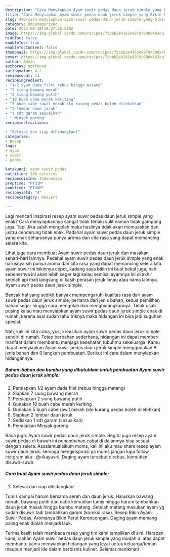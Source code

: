 ```yaml
---
description: "Cara Menyiapkan Ayam suwir pedas daun jeruk simple yang Bikin Ngiler, Buat Buka Puasa Lezat Sekali"
title: "Cara Menyiapkan Ayam suwir pedas daun jeruk simple yang Bikin Ngiler, Buat Buka Puasa Lezat Sekali"
slug: 490-cara-menyiapkan-ayam-suwir-pedas-daun-jeruk-simple-yang-bikin-ngiler-buat-buka-puasa-lezat-sekali
category: Uncategorized
date: 2022-08-18T10:27:28.529Z
image: https://img-global.cpcdn.com/recipes/75bbb2e4165e9979/680x482cq70/ayam-suwir-pedas-daun-jeruk-simple-foto-resep-utama.jpg
hideToc: false
enableToc: true
enableTocContent: false
thumbnail: https://img-global.cpcdn.com/recipes/75bbb2e4165e9979/680x482cq70/ayam-suwir-pedas-daun-jeruk-simple-foto-resep-utama.jpg
cover: https://img-global.cpcdn.com/recipes/75bbb2e4165e9979/680x482cq70/ayam-suwir-pedas-daun-jeruk-simple-foto-resep-utama.jpg
author: Admin
authorAv: notfound
ratingvalue: 4.2
reviewcount: 13
recipeingredient:
- "1/2 ayam dada filet rebus hingga matang"
- "7 siung bawang merah"
- "2 siung bawang putih"
- "10 buah cabe merah keriting"
- "5 buah cabe rawit merah klo kurang pedas boleh dilebihkan"
- "2 lembar daun jeruk"
- "1 sdt garam sesuaikan"
- " Minyak goreng"
recipeinstructions:

- "Selesai dan siap dihidangkan!"
categories:
- Resep
tags:
- ayam
- suwir
- pedas

katakunci: ayam suwir pedas 
nutrition: 286 calories
recipecuisine: Indonesian
preptime: "PT31M"
cooktime: "PT46M"
recipeyield: "4"
recipecategory: Dessert

---
```



Lagi mencari inspirasi resep ayam suwir pedas daun jeruk simple yang enak? Cara menyiapkannya sangat tidak terlalu sulit namun tidak gampang juga. Tapi Jika salah mengolah maka hasilnya tidak akan memuaskan dan justru cenderung tidak enak. Padahal ayam suwir pedas daun jeruk simple yang enak seharusnya punya aroma dan cita rasa yang dapat memancing selera kita.


Lihat juga cara membuat Ayam suwir pedas daun jeruk dan masakan sehari-hari lainnya. Padahal ayam suwir pedas daun jeruk simple yang enak harusnya sih punya aroma dan cita rasa yang dapat memancing selera kita. ayam suwir ini bikinnya cepet, kadang saya bikin ini buat bekal juga, nah sebenernya ini akan lebih seger lagi kalau semisal ayamnya ini di akhir setelah api mati langsung di kasih perasan jeruk limau atau nama lainnya. Ayam suwir pedas daun jeruk simple.

Banyak hal yang sedikit banyak mempengaruhi kualitas rasa dari ayam suwir pedas daun jeruk simple, pertama dari jenis bahan, kedua pemilihan bahan segar hingga cara mengolah dan menghidangkannya. Tidak usah pusing kalau mau menyiapkan ayam suwir pedas daun jeruk simple enak di rumah, karena asal sudah tahu triknya maka hidangan ini bisa jadi suguhan spesial.


Nah, kali ini kita coba, yuk, kreasikan ayam suwir pedas daun jeruk simple sendiri di rumah. Tetap berbahan sederhana, hidangan ini dapat memberi manfaat dalam membantu menjaga kesehatan tubuhmu sekeluarga. Kamu dapat menyiapkan Ayam suwir pedas daun jeruk simple menggunakan 8 jenis bahan dan 0 langkah pembuatan. Berikut ini cara dalam menyiapkan hidangannya.

<!--inarticleads1-->

##### Bahan-bahan dan bumbu yang dibutuhkan untuk pembuatan Ayam suwir pedas daun jeruk simple:

1. Persiapkan 1/2 ayam dada filet (rebus hingga matang)
1. Siapkan 7 siung bawang merah
1. Persiapkan 2 siung bawang putih
1. Gunakan 10 buah cabe merah keriting
1. Gunakan 5 buah cabe rawit merah (klo kurang pedas boleh dilebihkan)
1. Siapkan 2 lembar daun jeruk
1. Sediakan 1 sdt garam (sesuaikan)
1. Persiapkan  Minyak goreng


Baca juga: Ayam suwir pedas daun jeruk simple. Begitu juga resep ayam suwir pedas di bawah ini penambahan cabai di dalamnya bisa sesuai dengan selera. Assalamualaikum moms, kali ini aku mau share resep ayam suwir daun jeruk. semoga menginspirasi ya moms jangan lupa follow instgram aku : @rikayusrii. Daging ayam tersebut direbus, kemudian disuwir-suwir. 

<!--inarticleads2-->

##### Cara buat Ayam suwir pedas daun jeruk simple:


1. Selesai dan siap dihidangkan!

Tumis sampai harum bersama sereh dan daun jeruk. Haluskan bawang merah, bawang putih dan cabe kemudian tumis hingga harum tambahkan daun jeruk masak hingga bumbu matang. Setelah matang masukan ayam yg sudah disuwir tadi tambahkan garam (koreksi rasa). Resep Bikin Ayam Suwir Pedas, Aromanya Bikin Perut Keroncongan. Daging ayam memang paling enak diolah menjadi lauk. 

Terima kasih telah membaca resep yang tim kami tampilkan di sini. Harapan kami, olahan Ayam suwir pedas daun jeruk simple yang mudah di atas dapat membantu kamu menyiapkan hidangan yang lezat untuk keluarga/teman maupun menjadi ide dalam berbisnis kuliner. Selamat menikmati
